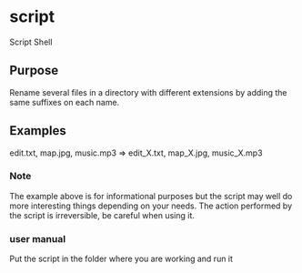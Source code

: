 # script 
Script Shell 
## Purpose
Rename several files in a directory with different extensions by adding the same suffixes on each name.
## Examples
edit.txt, map.jpg, music.mp3 ⇒ edit_X.txt, map_X.jpg, music_X.mp3
### Note
The example above is for informational purposes but the script may well do more interesting things depending on your needs.
The action performed by the script is irreversible, be careful when using it.
### user manual
Put the script in the folder where you are working and run it

